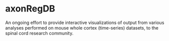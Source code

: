 # axonRegDB

An ongoing effort to provide interactive visualizations of output from various analyses performed on mouse whole cortex (time-series) datasets, to the spinal cord research community.
